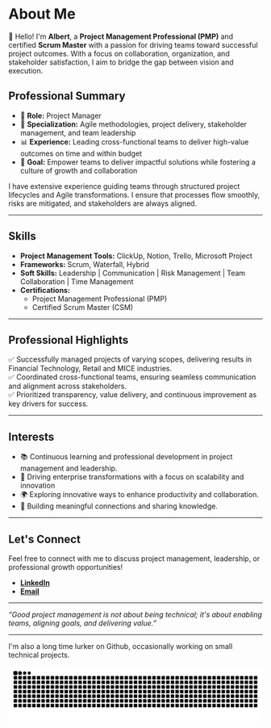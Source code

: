 # About Me

👋 Hello! I'm **Albert**, a **Project Management Professional (PMP)** and certified **Scrum Master** with a passion for driving teams toward successful project outcomes. With a focus on collaboration, organization, and stakeholder satisfaction, I aim to bridge the gap between vision and execution.

## Professional Summary

- 🌟 **Role:** Project Manager  
- 🎯 **Specialization:** Agile methodologies, project delivery, stakeholder management, and team leadership  
- 📊 **Experience:** Leading cross-functional teams to deliver high-value outcomes on time and within budget  
- 🚀 **Goal:** Empower teams to deliver impactful solutions while fostering a culture of growth and collaboration  

I have extensive experience guiding teams through structured project lifecycles and Agile transformations. I ensure that processes flow smoothly, risks are mitigated, and stakeholders are always aligned.

---

## Skills

- **Project Management Tools:** ClickUp, Notion, Trello, Microsoft Project
- **Frameworks:** Scrum, Waterfall, Hybrid 
- **Soft Skills:** Leadership | Communication | Risk Management | Team Collaboration | Time Management  
- **Certifications:**  
  - Project Management Professional (PMP)
  - Certified Scrum Master (CSM)

---

## Professional Highlights

✅ Successfully managed projects of varying scopes, delivering results in Financial Technology, Retail and MICE industries.  
✅ Coordinated cross-functional teams, ensuring seamless communication and alignment across stakeholders.  
✅ Prioritized transparency, value delivery, and continuous improvement as key drivers for success.

---

## Interests

- 📚 Continuous learning and professional development in project management and leadership.  
- 🚀 Driving enterprise transformations with a focus on scalability and innovation  
- 🌍 Exploring innovative ways to enhance productivity and collaboration.  
- 🤝 Building meaningful connections and sharing knowledge.

---

## Let's Connect

Feel free to connect with me to discuss project management, leadership, or professional growth opportunities!  

- [**LinkedIn**](https://www.linkedin.com/in/albertxuwh/)
- [**Email**](albert.xuwh@gmail.com)

---

*“Good project management is not about being technical; it's about enabling teams, aligning goals, and delivering value.”*  

---

I'm also a long time lurker on Github, occasionally working on small technical projects.

<picture>
  <source media="(prefers-color-scheme: dark)" srcset="https://raw.githubusercontent.com/uxtrebla/uxtrebla/output/github-contribution-grid-snake-dark.svg">
  <source media="(prefers-color-scheme: light)" srcset="https://raw.githubusercontent.com/uxtrebla/uxtrebla/output/github-contribution-grid-snake.svg">
  <img alt="github contribution grid snake animation" src="https://raw.githubusercontent.com/uxtrebla/uxtrebla/output/github-contribution-grid-snake.svg">
</picture>
